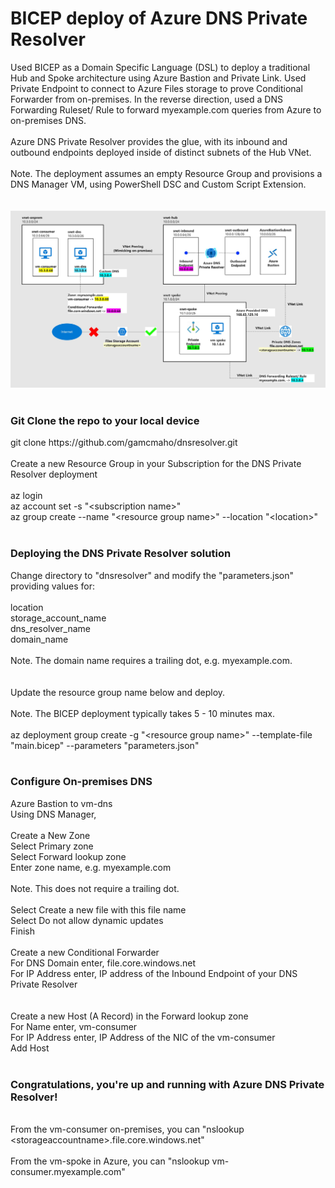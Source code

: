 # BICEP deploy of Azure DNS Private Resolver
Used BICEP as a Domain Specific Language (DSL) to deploy a traditional Hub and Spoke architecture using Azure Bastion and Private Link.  Used Private Endpoint to connect to Azure Files storage to prove Conditional Forwarder from on-premises.  In the reverse direction, used a DNS Forwarding Ruleset/ Rule to forward myexample.com queries from Azure to on-premises DNS.
<br><br>
Azure DNS Private Resolver provides the glue, with its inbound and outbound endpoints deployed inside of distinct subnets of the Hub VNet.
<br><br>
Note. The deployment assumes an empty Resource Group and provisions a DNS Manager VM, using PowerShell DSC and Custom Script Extension.
<br><br><br>
<img src="https://github.com/wasytb72/az-privatednsresolver-demo/blob/main/DnsPrivateResolver.jpg">
<br><br>
<h3>Git Clone the repo to your local device</h3>
git clone https://github.com/gamcmaho/dnsresolver.git
<br><br>
Create a new Resource Group in your Subscription for the DNS Private Resolver deployment
<br><br>
az login<br>
az account set -s "&ltsubscription name&gt"<br>
az group create --name "&ltresource group name&gt" --location "&ltlocation&gt"<br><br>
<h3>Deploying the DNS Private Resolver solution</h3>
Change directory to "dnsresolver" and modify the "parameters.json" providing values for:<br><br>
location<br>
storage_account_name<br>
dns_resolver_name<br>
domain_name
<br><br>
Note.  The domain name requires a trailing dot, e.g. myexample.com.
<br><br><br>
Update the resource group name below and deploy.
<br><br>Note.  The BICEP deployment typically takes 5 - 10 minutes max.
<br><br>
az deployment group create -g "&ltresource group name&gt" --template-file "main.bicep" --parameters "parameters.json"
<br><br>
<h3>Configure On-premises DNS</h3>
Azure Bastion to vm-dns<br>
Using DNS Manager,<br><br>
Create a New Zone<br>
Select Primary zone<br>
Select Forward lookup zone<br>
Enter zone name, e.g. myexample.com
<br><br>Note.  This does not require a trailing dot.<br><br>
Select Create a new file with this file name<br>
Select Do not allow dynamic updates<br>
Finish
<br><br>
Create a new Conditional Forwarder<br>
For DNS Domain enter, file.core.windows.net<br>
For IP Address enter, IP address of the Inbound Endpoint of your DNS Private Resolver<br>
<br><br>
Create a new Host (A Record) in the Forward lookup zone<br>
For Name enter, vm-consumer<br>
For IP Address enter, IP Address of the NIC of the vm-consumer<br>
Add Host
<br><br>
<h3>Congratulations, you're up and running with Azure DNS Private Resolver!</h3>
<br>
From the vm-consumer on-premises, you can "nslookup &ltstorageaccountname&gt.file.core.windows.net"
<br><br>
From the vm-spoke in Azure, you can "nslookup vm-consumer.myexample.com"